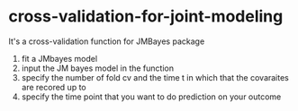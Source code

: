 # cross-validation-for-joint-modeling
It's a cross-validation function for JMBayes package

1. fit a JMbayes model
2. input the JM bayes model in the function
3. specify the number of fold cv and the time t in which that the covaraites are recored up to
4. specify the time point that you want to do prediction on your outcome
